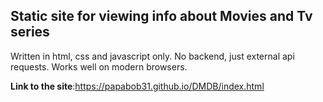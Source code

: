 ## Static site for viewing info about Movies and Tv series
Written in html, css and javascript only. No backend, just external api requests. Works well on modern browsers.

**Link to the site**:https://papabob31.github.io/DMDB/index.html
